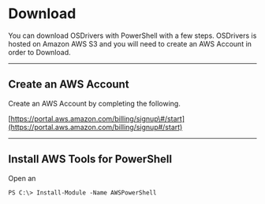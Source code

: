 # Download

You can download OSDrivers with PowerShell with a few steps.  OSDrivers is hosted on Amazon AWS S3 and you will need to create an AWS Account in order to Download.

---

## Create an AWS Account

Create an AWS Account by completing the following.

[https://portal.aws.amazon.com/billing/signup\#/start](https://portal.aws.amazon.com/billing/signup#/start)



---

## Install AWS Tools for PowerShell

Open an

```
PS C:\> Install-Module -Name AWSPowerShell
```



